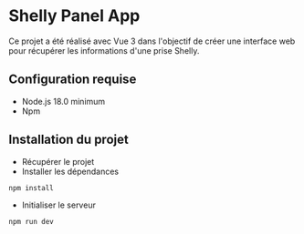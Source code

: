 # Shelly Panel App

Ce projet a été réalisé avec Vue 3 dans l'objectif de créer une interface web pour récupérer les informations d'une prise Shelly.

## Configuration requise

- Node.js 18.0 minimum
- Npm

## Installation du projet

- Récupérer le projet
- Installer les dépendances
```sh
npm install
```
- Initialiser le serveur
```sh
npm run dev
```